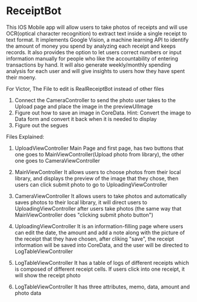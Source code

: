 # ReceiptBot
This IOS Mobile app will allow users to take photos of receipts and will use OCR(optical character recognition) to extract text inside a single receipt to text format. It implements Google Vision, a machine learning API to identify the amount of money you spend by analyzing each receipt and keeps records. It also provides the option to let users correct numbers or input information manually for people who like the accountability of entering transactions by hand. It will also generate weekly/monthly spending analysis for each user and will give insights to users how they have spent their moeny. 

For Victor,
The File to edit is RealReceiptBot instead of other files
1. Connect the CameraController to send the photo user takes to the Upload page and place the image in the previewUIImage
2. Figure out how to save an image in CoreData. Hint: Convert the image to Data form and convert it back when it is needed to display
3. Figure out the segues

Files Explained:
1. UploadViewController
Main Page and first page, has two buttons that one goes to MainViewController(Upload photo from library), the other one goes to CameraViewController

2. MainViewController
It allows users to choose photos from their local library, and displays the preview of the image that they chose, then users can click submit photo to go to UploadingViewController

3. CameraViewController
It allows users to take photos and automatically saves photos to their local library, it will direct users to UploadingViewController after users take photos (the same way that MainViewController does "clicking submit photo button")

4. UploadingViewController
It is an information-filling page where users can edit the date, the amount and add a note along with the picture of the receipt that they have chosen, after cliking "save", the receipt information will be saved into CoreData, and the user will be directed to LogTableViewController

5. LogTableViewController
It has a table of logs of different receipts which is composed of different receipt cells. If users click into one receipt, it will show the receipt photo

6. LogTableViewController
It has three attributes, memo, data, amount and photo data




